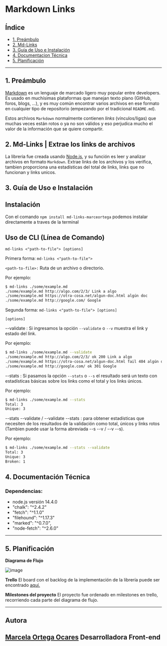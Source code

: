 # Markdown Links

## Índice

* [1. Preámbulo](#1-preámbulo)
* [2. Md-Links](#2-Md-Links)
* [3. Guía de Uso e Instalación](#3-Guía-de-Uso-e-Instalación)
* [4. Documentacion Técnica](#4-Documentación-Técnica)
* [5. Planificación](#5-Planificación)

***

## 1. Preámbulo

[Markdown](https://es.wikipedia.org/wiki/Markdown) es un lenguaje de marcado
ligero muy popular entre developers. Es usado en muchísimas plataformas que
manejan texto plano (GitHub, foros, blogs, ...), y es muy común
encontrar varios archivos en ese formato en cualquier tipo de repositorio
(empezando por el tradicional `README.md`).

Estos archivos `Markdown` normalmente contienen _links_ (vínculos/ligas) que
muchas veces están rotos o ya no son válidos y eso perjudica mucho el valor de
la información que se quiere compartir.


## 2. Md-Links | Extrae los links de archivos 

La libreria fue creada usando [Node.js](https://nodejs.org/), y su función es leer y analizar archivos en formato `Markdown`. Extrae links de los archivos y los verifica, tambien proporciona una estadísticas  del total de links, links que no funcionan y links unicos.



## 3. Guía de Uso e Instalación

## Instalación

Con el comando `npm install md-links-marceortega` podemos instalar directamente a traves de la terminal


## Uso de CLI (Línea de Comando)

`md-links <"path-to-file"> [options]`

Primera forma: `md-links <"path-to-file">`

`<path-to-file>:` Ruta de un archivo o directorio.

Por ejemplo:

```sh
$ md-links ./some/example.md
./some/example.md http://algo.com/2/3/ Link a algo
./some/example.md https://otra-cosa.net/algun-doc.html algún doc
./some/example.md http://google.com/ Google
```

Segunda forma: `md-links <"path-to-file"> [options]`

`[options]`

--validate : Si ingresamos la opción `--validate` o `--v` muestra el link y estado del link.

Por ejemplo:

```sh
$ md-links ./some/example.md --validate
./some/example.md http://algo.com/2/3/ ok 200 Link a algo
./some/example.md https://otra-cosa.net/algun-doc.html fail 404 algún doc
./some/example.md http://google.com/ ok 301 Google
```
--stats : Si pasamos la opción `--stats` o `--s` el resultado será un texto con estadísticas básicas sobre los links como el total y los links únicos.

Por ejemplo:

```sh
$ md-links ./some/example.md --stats
Total: 3
Unique: 3
```
--stats --validate / --validate --stats : para obtener estadísticas que necesiten de los resultados de la validación como total, únicos y links rotos (Tambien puede usar la forma abreviada --s --v  / --v --s).

Por ejemplo:

```sh
$ md-links ./some/example.md --stats --validate
Total: 3
Unique: 3
Broken: 1
```

## 4. Documentación Técnica

### Dependencias:
- node.js versión 14.4.0
- "chalk": "^2.4.2"
- "fetch": "^1.1.0"
- "filehound": "^1.17.3"
- "marked": "^0.7.0",
- "node-fetch": "^2.6.0"

---

## 5. Planificación

**Diagrama de Flujo**

![image](https://user-images.githubusercontent.com/66398028/99922602-2a757700-2d10-11eb-8203-762d6d10774d.png)

**Trello**
El board con el backlog de la implementación de la librería puede ser encontrado [aquí.](https://trello.com/b/xewKSQXS/md-links)

**Milestones del proyecto**
El proyecto fue ordenado en milestones en trello, recorriendo cada parte del diagrama de flujo.

---
## Autora
[Marcela Ortega Ocares](https://github.com/marceortega)
Desarrolladora Front-end
---

